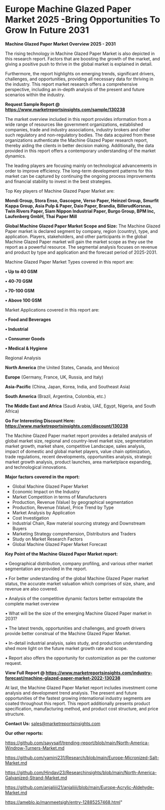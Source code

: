 # Europe Machine Glazed Paper Market 2025 -Bring Opportunities To Grow In Future 2031

<Strong> Machine Glazed Paper Market Overview 2025 - 2031</strong>

The rising technology in Machine Glazed Paper Market is also depicted in this research report. Factors that are boosting the growth of the market, and giving a positive push to thrive in the global market is explained in detail.

Furthermore, the report highlights on emerging trends, significant drivers, challenges, and opportunities, providing all necessary data for thriving in the industry. This report market research offers a comprehensive perspective, including an in-depth analysis of the present and future scenarios within the industry.

<strong>Request Sample Report @ <a href=https://www.marketreportsinsights.com/sample/130238>https://www.marketreportsinsights.com/sample/130238</a></strong>

The market overview included in this report provides information from a wide range of resources like government organizations, established companies, trade and industry associations, industry brokers and other such regulatory and non-regulatory bodies. The data acquired from these organizations authenticate the Machine Glazed Paper research report, thereby aiding the clients in better decision making. Additionally, the data provided in this report offers a contemporary understanding of the market dynamics.

The leading players are focusing mainly on technological advancements in order to improve efficiency. The long-term development patterns for this market can be captured by continuing the ongoing process improvements and financial stability to invest in the best strategies.

Top Key players of Machine Glazed Paper Market are:

<strong>Mondi Group, Stora Enso, Gascogne, Verso Paper, Heinzel Group, Smurfit Kappa Group, Asia Pulp & Paper, Daio Paper, Brandia, BillerudKorsnas, Twin Rivers Paper, Siam Nippon Industrial Paper, Burgo Group, BPM Inc, Laufenberg GmbH, Thai Paper Mill</strong>

<strong><b>Global Machine Glazed Paper Market Scope and Size:</b></strong>
The Machine Glazed Paper market is declared segment by company, region (country), type, and application. Players, stakeholders, and other participants in the global Machine Glazed Paper market will gain the market scope as they use the report as a powerful resource. The segmental analysis focuses on revenue and product by type and application and the forecast period of 2025-2031.

Machine Glazed Paper Market Types covered in this report are:

<strong>• Up to 40 GSM

• 40-70 GSM

• 70-100 GSM

• Above 100 GSM</strong>

Market Applications covered in this report are:

<strong>• Food and Beverages

• Industrial

• Consumer Goods

• Medical & Hygiene</strong> 

Regional Analysis

<strong>North America</strong> (the United States, Canada, and Mexico)

<strong>Europe</strong> (Germany, France, UK, Russia, and Italy)

<strong>Asia-Pacific</strong> (China, Japan, Korea, India, and Southeast Asia)

<strong>South America</strong> (Brazil, Argentina, Colombia, etc.)

<strong>The Middle East and Africa</strong> (Saudi Arabia, UAE, Egypt, Nigeria, and South Africa)

<strong>Go For Interesting Discount Here: <a href=https://www.marketreportsinsights.com/discount/130238>https://www.marketreportsinsights.com/discount/130238</a></strong>

The Machine Glazed Paper market report provides a detailed analysis of global market size, regional and country-level market size, segmentation market growth, market share, competitive Landscape, sales analysis, impact of domestic and global market players, value chain optimization, trade regulations, recent developments, opportunities analysis, strategic market growth analysis, product launches, area marketplace expanding, and technological innovations.

<strong><b>Major factors covered in the report:</b></strong>
<ul>
  <li>Global Machine Glazed Paper Market </li>
  <li>Economic Impact on the Industry</li>
  <li>Market Competition in terms of Manufacturers</li>
  <li>Production, Revenue (Value) by geographical segmentation</li>
  <li>Production, Revenue (Value), Price Trend by Type</li>
  <li>Market Analysis by Application</li>
  <li>Cost Investigation</li>
  <li>Industrial Chain, Raw material sourcing strategy and Downstream Buyers</li>
  <li>Marketing Strategy comprehension, Distributors and Traders</li>
  <li>Study on Market Research Factors</li>
  <li>Global Machine Glazed Paper Market Forecast</li>
</ul>

<strong><b>Key Point of the Machine Glazed Paper Market report:</b></strong>

• Geographical distribution, company profiling, and various other market segmentation are provided in the report.

• For better understanding of the global Machine Glazed Paper market status, the accurate market valuation which comprises of size, share, and revenue are also covered.

• Analysis of the competitive dynamic factors better extrapolate the complete market overview

• What will be the size of the emerging Machine Glazed Paper market in 2031?

• The latest trends, opportunities and challenges, and growth drivers provide better construal of the Machine Glazed Paper Market.

• In-detail industrial analysis, sales study, and production understanding shed more light on the future market growth rate and scope.

• Report also offers the opportunity for customization as per the customer request.

<strong><b>View Full Report @ <a href=https://www.marketreportsinsights.com/industry-forecast/machine-glazed-paper-market-2022-130238>https://www.marketreportsinsights.com/industry-forecast/machine-glazed-paper-market-2022-130238</a></b></strong>


At last, the Machine Glazed Paper Market report includes investment come analysis and development trend analysis. The present and future opportunities of the fastest growing international industry segments are coated throughout this report. This report additionally presents product specification, manufacturing method, and product cost structure, and price structure.

<strong>Contact Us:</strong>
sales@marketreportsinsights.com

<strong>Our other reports:</strong>

<a href=https://github.com/sayysaif/trending-report/blob/main/North-America-Windrow-Turners-Market.md>https://github.com/sayysaif/trending-report/blob/main/North-America-Windrow-Turners-Market.md</a>

<a href=https://github.com/yamini231/Research/blob/main/Europe-Micronized-Salt-Market.md>https://github.com/yamini231/Research/blob/main/Europe-Micronized-Salt-Market.md</a>

<a href=https://github.com/Hindavi23/Researchinsights/blob/main/North-America-Galvanized-Strand-Market.md>https://github.com/Hindavi23/Researchinsights/blob/main/North-America-Galvanized-Strand-Market.md</a>

<a href=https://github.com/anjaliiii21/anjaliiii/blob/main/Europe-Acrylic-Aldehyde-Market.md>https://github.com/anjaliiii21/anjaliiii/blob/main/Europe-Acrylic-Aldehyde-Market.md</a>

<a href=https://ameblo.jp/manmeetsigh/entry-12885257468.html>https://ameblo.jp/manmeetsigh/entry-12885257468.html</a>"
